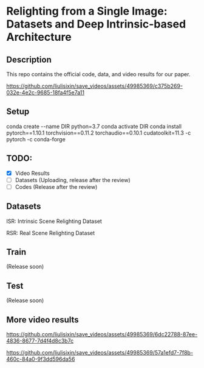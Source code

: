 # Relighting from a Single Image: Datasets and Deep Intrinsic-based Architecture
## Description
This repo contains the official code, data, and video results for our paper. 


https://github.com/liulisixin/save_videos/assets/49985369/c375b269-032e-4e2c-9685-18fa4f5e7a11

## Setup
conda create --name DIR python=3.7
conda activate DIR
conda install pytorch==1.10.1 torchvision==0.11.2 torchaudio==0.10.1 cudatoolkit=11.3 -c pytorch -c conda-forge



## TODO:
- [x] Video Results
- [ ] Datasets (Uploading, release after the review)
- [ ] Codes (Release after the review)

## Datasets
ISR: Intrinsic Scene Relighting Dataset

RSR: Real Scene Relighting Dataset

## Train
(Release soon)

## Test
(Release soon)

## More video results

https://github.com/liulisixin/save_videos/assets/49985369/6dc22788-87ee-4836-8677-7d4f4d8c3b7c

https://github.com/liulisixin/save_videos/assets/49985369/57a1efd7-7f8b-460c-84a0-9f3dd596da56
